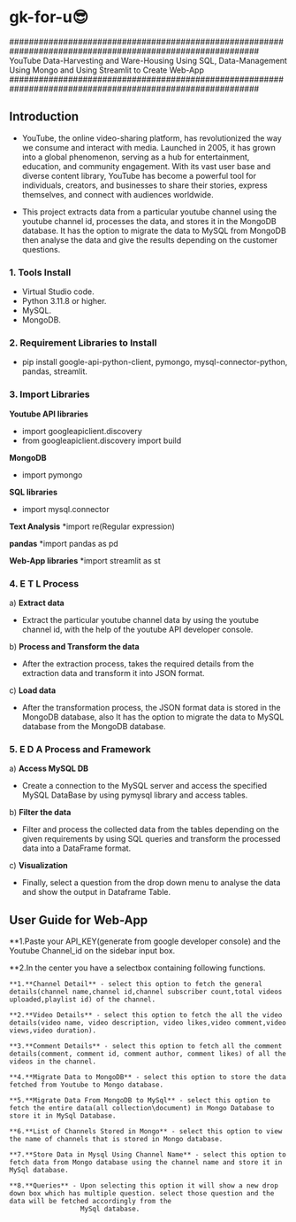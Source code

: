 # gk-for-u😎
###########################################################################################################
YouTube Data-Harvesting and Ware-Housing Using SQL, Data-Management Using Mongo and Using Streamlit to Create Web-App
###########################################################################################################
## Introduction 

* YouTube, the online video-sharing platform, has revolutionized the way we consume and interact with media. Launched in 2005, it has grown into a global phenomenon, serving as a hub for entertainment, education, and community engagement. With its vast user base and diverse content library, YouTube has become a powerful tool for individuals, creators, and businesses to share their stories, express themselves, and connect with audiences worldwide.

* This project extracts data from a particular youtube channel using the youtube channel id, processes the data, and stores it in the MongoDB database. It has the option to migrate the data to MySQL from MongoDB then analyse the data and give the results depending on the customer questions.
### 1. Tools Install
* Virtual Studio code.
* Python 3.11.8 or higher.
* MySQL.
* MongoDB.
  
### 2. Requirement Libraries to Install
* pip install google-api-python-client, pymongo, mysql-connector-python, pandas, streamlit.

### 3. Import Libraries
**Youtube API libraries**
* import googleapiclient.discovery
* from googleapiclient.discovery import build

**MongoDB**
* import pymongo

**SQL libraries**
* import mysql.connector

**Text Analysis**
*import re(Regular expression)

**pandas**
*import pandas as pd

**Web-App libraries**
*import streamlit as st

### 4. E T L Process

a) **Extract data**

* Extract the particular youtube channel data by using the youtube channel id, with the help of the youtube API developer console.

b) **Process and Transform the data**

* After the extraction process, takes the required details from the extraction data and transform it into JSON format.

c) **Load  data** 

* After the transformation process, the JSON format data is stored in the MongoDB database, also It has the option to migrate the data to MySQL database from the MongoDB database.

### 5. E D A Process and Framework

a) **Access MySQL DB** 

* Create a connection to the MySQL server and access the specified MySQL DataBase by using pymysql library and access tables.

b) **Filter the data**

* Filter and process the collected data from the tables depending on the given requirements by using SQL queries and transform the processed data into a DataFrame format.

c) **Visualization** 

* Finally, select a question from the drop down menu to analyse the data and show the output in Dataframe Table.


## User Guide for Web-App
**1.Paste your API_KEY(generate from google developer console) and the Youtube Channel_id on the sidebar input box.

**2.In the center you have a selectbox containing following functions.

    **1.**Channel Detail** - select this option to fetch the general details(channel name,channel id,channel subscriber count,total videos uploaded,playlist id) of the channel.
    
    **2.**Video Details** - select this option to fetch the all the video details(video name, video description, video likes,video comment,video views,video duration).
    
    **3.**Comment Details** - select this option to fetch all the comment details(comment, comment id, comment author, comment likes) of all the videos in the channel.
    
    **4.**Migrate Data to MongoDB** - select this option to store the data fetched from Youtube to Mongo database.
    
    **5.**Migrate Data From MongoDB to MySql** - select this option to fetch the entire data(all collection\document) in Mongo Database to store it in MySql Database.
    
    **6.**List of Channels Stored in Mongo** - select this option to view the name of channels that is stored in Mongo database.
    
    **7.**Store Data in Mysql Using Channel Name** - select this option to fetch data from Mongo database using the channel name and store it in MySql database.
    
    **8.**Queries** - Upon selecting this option it will show a new drop down box which has multiple question. select those question and the data will be fetched accordingly from the 
                      MySql database.

